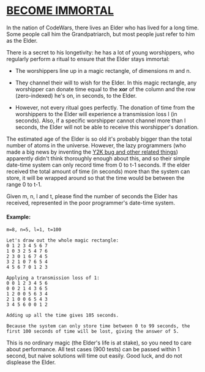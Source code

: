 # [BECOME IMMORTAL](https://www.codewars.com/kata/59568be9cc15b57637000054)

In the nation of CodeWars, there lives an Elder who has lived for a long time. Some people call him the Grandpatriarch, but most people just refer to him as the Elder.

There is a secret to his longetivity: he has a lot of young worshippers, who regularly perform a ritual to ensure that the Elder stays immortal:

- The worshippers line up in a magic rectangle, of dimensions m and n.

- They channel their will to wish for the Elder. In this magic rectangle, any worshipper can donate time equal to the **xor** of the column and the row (zero-indexed) he's on, in seconds, to the Elder.

- However, not every ritual goes perfectly. The donation of time from the worshippers to the Elder will experience a transmission loss l (in seconds). Also, if a specific worshipper cannot channel more than l seconds, the Elder will not be able to receive this worshipper's donation.

The estimated age of the Elder is so old it's probably bigger than the total number of atoms in the universe. However, the lazy programmers (who made a big news by inventing the [Y2K bug and other related things](https://en.wikipedia.org/wiki/Time_formatting_and_storage_bugs)) apparently didn't think thoroughly enough about this, and so their simple date-time system can only record time from 0 to t-1 seconds. If the elder received the total amount of time (in seconds) more than the system can store, it will be wrapped around so that the time would be between the range 0 to t-1.

Given m, n, l and t, please find the number of seconds the Elder has received, represented in the poor programmer's date-time system.

#### Example:

    m=8, n=5, l=1, t=100

    Let's draw out the whole magic rectangle:
    0 1 2 3 4 5 6 7
    1 0 3 2 5 4 7 6
    2 3 0 1 6 7 4 5
    3 2 1 0 7 6 5 4
    4 5 6 7 0 1 2 3

    Applying a transmission loss of 1:
    0 0 1 2 3 4 5 6
    0 0 2 1 4 3 6 5
    1 2 0 0 5 6 3 4
    2 1 0 0 6 5 4 3
    3 4 5 6 0 0 1 2

    Adding up all the time gives 105 seconds.

    Because the system can only store time between 0 to 99 seconds, the first 100 seconds of time will be lost, giving the answer of 5.
    
This is no ordinary magic (the Elder's life is at stake), so you need to care about performance. All test cases (900 tests) can be passed within 1 second, but naive solutions will time out easily. Good luck, and do not displease the Elder.